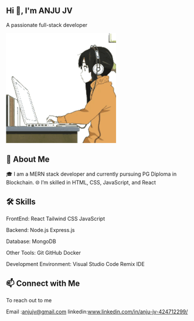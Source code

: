 ## Hi 👋, I'm ANJU JV

A passionate full-stack developer




<img src="ui/src/assets/images/github.gif" alt="GitHub Animation" width="300"/>







## 🚀 About Me
🎓 I am a MERN stack developer and currently pursuing PG Diploma in Blockchain.
🌐 I’m skilled in HTML, CSS, JavaScript, and React




## 🛠 Skills
FrontEnd:
React Tailwind CSS JavaScript

Backend:
Node.js Express.js

Database:
MongoDB

Other Tools:
Git GitHub Docker

Development Environment:
Visual Studio Code Remix IDE
## 📫 Connect with Me
To reach out to me

Email :anjujv@gmail.com
linkedin:www.linkedin.com/in/anju-jv-424712299/
